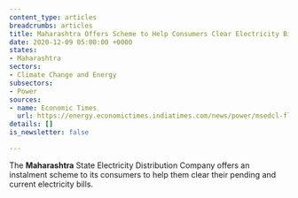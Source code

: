 ```yaml
---
content_type: articles
breadcrumbs: articles
title: Maharashtra Offers Scheme to Help Consumers Clear Electricity Bills
date: 2020-12-09 05:00:00 +0000
states:
- Maharashtra
sectors:
- Climate Change and Energy
subsectors:
- Power
sources:
- name: Economic Times
  url: https://energy.economictimes.indiatimes.com/news/power/msedcl-floats-instalment-scheme-for-consumers-to-clear-power-dues/79566054
details: []
is_newsletter: false

---
```

The **Maharashtra** State Electricity Distribution Company offers an instalment scheme to its consumers to help them clear their pending and current electricity bills.
